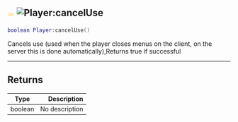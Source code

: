 ## ![shared](../../.gitbook/assets/shared.png) ![Player](./readme/player "mention"):cancelUse

```lua
boolean Player:cancelUse()
```

Cancels use (used when the player closes menus on the client, on the server this is done automatically),Returns true if successful

------
## Returns

| Type   | Description |
| ------ | ----------: |
| boolean | No description |

